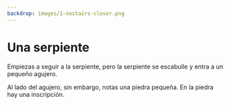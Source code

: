 ```yaml
---
backdrop: images/1-nostairs-closer.png
---
```


# Una serpiente

Empiezas a seguir a la serpiente, pero la serpiente se escabulle y entra a un pequeño agujero.

Al lado del agujero, sin embargo, notas una piedra pequeña. En la piedra hay una inscripción.

<Item id="4" />

<Page url="489" instructions="Aunque tienes una idea de lo que significa este glifo, abres tu guía para asegurarte. Sin embargo, en lugar del significado del glifo, sólo encuentras la imagen y una nota garabateada en la página rasgada: '4: el lenguaje que lleva el nombre de esta criatura convierte el código fuente en código de bytes que se puede ejecutar en cualquier plataforma compatible'. Este texto no tiene ningún significado para tí, pero la parte referente a los bytes te intiga, así que haces clic en la URL al lado de la imagen del glifo." action="Caminar hacia el este" condition="4" />
